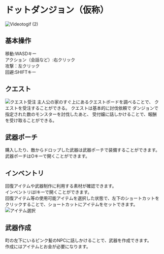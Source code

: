 # ドットダンジョン（仮称）
![Videotogif (2)](https://github.com/nakaji-nandaina/Unity2DActionGame/assets/65334953/f1b9c769-9cc9-4b8a-9dda-12b78d303c15)
## 基本操作
移動:WASDキー
<br>
アクション（会話など）:右クリック
<br>
攻撃：左クリック
<br>
回避:SHIFTキー
<br>
## クエスト
![クエスト受注](https://github.com/user-attachments/assets/dfe67763-5f58-4336-a34f-ab914e5d9b5c)
主人公の家のすぐ上にあるクエストボードを調べることで、
クエストを受注することができる。
クエストは基本的に討伐依頼で
ダンジョンで指定された数のモンスターを討伐したあと、
受付嬢に話しかけることで、報酬を受け取ることができる。

## 武器ポーチ
購入したり、敵からドロップした武器は武器ポーチで装備することができます。
<br>
武器ポーチはOキーで開くことができます。
<br>
## インベントリ
回復アイテムや武器制作に利用する素材が確認できます。
<br>
インベントリはIキーで開くことができます。
<br>
回復アイテム等の使用可能アイテムを選択した状態で、左下のショートカットをクリックすることで、ショートカットにアイテムをセットできます。
<br>
![アイテム選択](https://github.com/nakaji-nandaina/Unity2DActionGame/assets/65334953/0d696d64-bd94-46bb-9865-1d2a93413b86)

## 武器作成
町の左下にいるピンク髪のNPCに話しかけることで、武器を作成できます。
<br>
作成にはアイテムとお金が必要になります。
<br>
